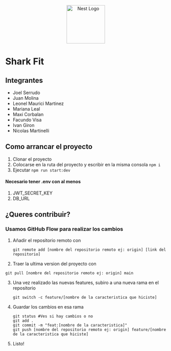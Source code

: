 <p align="center">
  <a href="http://nestjs.com/" target="blank"><img src="https://nestjs.com/img/logo-small.svg" width="120" alt="Nest Logo" /></a>
</p>

[circleci-image]: https://img.shields.io/circleci/build/github/nestjs/nest/master?token=abc123def456
[circleci-url]: https://circleci.com/gh/nestjs/nest
# Shark Fit

## Integrantes

- Joel Serrudo
- Juan Molina
- Leonel Maurici Martinez
- Mariana Leal
- Maxi Corbalan
- Facundo Visa
- Ivan Giron
- Nicolas Martinelli

## Como arrancar el proyecto

1. Clonar el proyecto
2. Colocarse en la ruta del proyecto y escribir en la misma consola ``` npm i ``` 
3. Ejecutar ```npm run start:dev ```

#### Necesario tener .env con al menos

1. JWT_SECRET_KEY
2. DB_URL

## ¿Queres contribuir?
### Usamos GitHub Flow para realizar los cambios
1. Añadir el repositorio remoto con
   ```
   git remote add [nombre del repositorio remoto ej: origin] [link del repositorio]
   ```
2. Traer la ultima version del proyecto con
  ```
  git pull [nombre del repositorio remoto ej: origin] main
  ```
3. Una vez realizado las nuevas features, subiro a una nueva rama en el repositorio
   ```
   git switch -c feature/[nombre de la caracteristica que hiciste]
   ```
4. Guardar los cambios en esa rama
   ```
   git status #Ves si hay cambios o no
   git add .
   git commit -m "feat:[nombre de la caracteristica]"
   git push [nombre del repositorio remoto ej: origin] feature/[nombre de la caracteristica que hiciste]
   ```
5. Listo!
